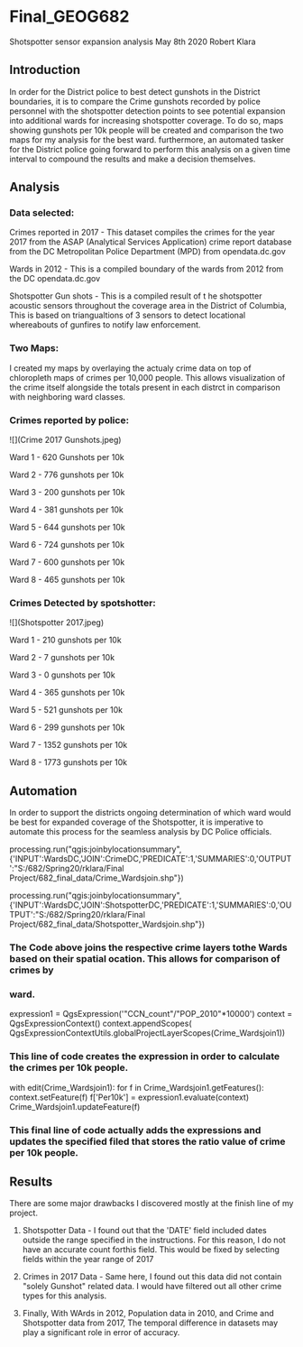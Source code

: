 # Final_GEOG682

Shotspotter sensor expansion analysis
May 8th 2020
Robert Klara

## Introduction

In order for the District police to best detect gunshots in the District boundaries, it is to compare the Crime gunshots recorded by
police personnel with the shotspotter detection points to see potential expansion into additional wards for increasing shotspotter
coverage. To do so,  maps showing gunshots per 10k people will be created and comparison the two maps for my analysis for the best ward.
furthermore, an automated tasker for the District police going forward to perform this analysis on a given time interval to compound the
results and make a decision themselves.

## Analysis

### Data selected:

Crimes reported in 2017 - This dataset compiles the crimes for the year 2017 from the ASAP (Analytical Services Application) crime 
report
database from the  DC Metropolitan Police Department (MPD) from opendata.dc.gov

Wards in 2012 - This is a compiled boundary of the wards from 2012 from the DC opendata.dc.gov

Shotspotter Gun shots - This is a compiled result of t he shotspotter acoustic sensors throughout the coverage area in the District of 
Columbia, This is based on triangualtions of 3 sensors to detect locational whereabouts of gunfires to notify law enforcement. 

### Two Maps:
I created my maps by overlaying the actualy crime data on top of chloropleth maps of crimes per 10,000 people. This allows visualization 
of the crime itself alongside the totals present in each distrct in comparison with neighboring ward classes. 

### Crimes reported by police:
![](Crime 2017 Gunshots.jpeg)

Ward 1 - 620 Gunshots per 10k

Ward 2 - 776 gunshots per 10k

Ward 3 - 200 gunshots per 10k

Ward 4 - 381 gunshots per 10k

Ward 5 - 644 gunshots per 10k

Ward 6 - 724 gunshots per 10k

Ward 7 - 600 gunshots per 10k

Ward 8 - 465 gunshots per 10k



### Crimes Detected by spotshotter:
![](Shotspotter 2017.jpeg)

Ward 1 - 210 gunshots per 10k

Ward 2 - 7 gunshots per 10k

Ward 3 - 0 gunshots per 10k

Ward 4 - 365 gunshots per 10k

Ward 5 - 521 gunshots per 10k

Ward 6 - 299 gunshots per 10k

Ward 7 - 1352 gunshots per 10k

Ward 8 - 1773 gunshots per 10k

## Automation

In order to support the districts ongoing determination of which ward would be best for expanded coverage of the Shotspotter, it is 
imperative to automate this process for the  seamless analysis by DC Police officials. 

processing.run("qgis:joinbylocationsummary",
{'INPUT':WardsDC,'JOIN':CrimeDC,'PREDICATE':1,'SUMMARIES':0,'OUTPUT':"S:/682/Spring20/rklara/Final 
Project/682_final_data/Crime_Wardsjoin.shp"})

processing.run("qgis:joinbylocationsummary",
{'INPUT':WardsDC,'JOIN':ShotspotterDC,'PREDICATE':1,'SUMMARIES':0,'OUTPUT':"S:/682/Spring20/rklara/Final 
Project/682_final_data/Shotspotter_Wardsjoin.shp"})

### The Code above joins the respective crime layers tothe Wards based on their spatial ocation. This allows for comparison of crimes by 
### ward. 

expression1 = QgsExpression('"CCN_count"/"POP_2010"*10000')
context = QgsExpressionContext()
context.appendScopes(\
QgsExpressionContextUtils.globalProjectLayerScopes(Crime_Wardsjoin1))

### This line of code creates the expression in order to calculate the crimes per 10k people. 

with edit(Crime_Wardsjoin1):
    for f in Crime_Wardsjoin1.getFeatures():
        context.setFeature(f)
        f['Per10k'] = expression1.evaluate(context)
        Crime_Wardsjoin1.updateFeature(f)
        
### This final line of code actually adds the expressions and updates the specified filed that stores the ratio value of crime per 10k people. 

## Results

There are some major drawbacks I discovered mostly at the finish line of my project.

1. Shotspotter Data - I found out that the 'DATE' field included dates outside the range specified in the instructions. For this reason, I do not have an accurate count forthis field. This would be fixed by selecting fields within the year range of 2017

2. Crimes in 2017 Data - Same here, I found out this data did not contain "solely Gunshot" related data. I would have filtered out all other crime types for this analysis.

3. Finally, With WArds in 2012, Population data in 2010, and Crime and Shotspotter data from 2017, The temporal difference in datasets may play a significant role in error of accuracy.
